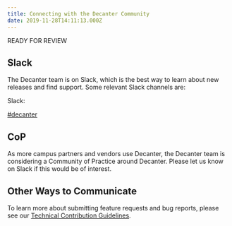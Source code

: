 ```yaml
---
title: Connecting with the Decanter Community
date: 2019-11-28T14:11:13.000Z
---
```

READY FOR REVIEW

## Slack

The Decanter team is on Slack, which is the best way to learn about new releases and find support. Some relevant Slack channels are: 

Slack:

[\#decanter](https://stanfordwebservices.slack.com/archives/C9SL2179B)

## CoP

As more campus partners and vendors use Decanter, the Decanter team is considering a Community of Practice around Decanter. Please let us know on Slack if this would be of interest.

## Other Ways to Communicate

To learn more about submitting feature requests and bug reports, please see our [Technical Contribution Guidelines](/page/about-contributing).
